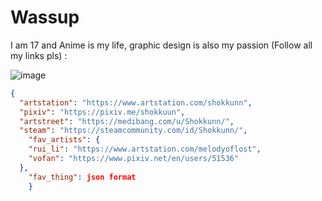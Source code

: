 # Wassup

I am 17 and Anime is my life,
graphic design is also my passion (Follow all my links pls) :

![image](https://i.kym-cdn.com/photos/images/newsfeed/001/018/866/e44.png)
```JSON
{
  "artstation": "https://www.artstation.com/shokkunn",
  "pixiv": "https://pixiv.me/shokkuun",
  "artstreet": "https://medibang.com/u/Shokkunn/",
  "steam": "https://steamcommunity.com/id/Shokkunn/",
    "fav_artists": {
    "rui_li": "https://www.artstation.com/melodyoflost",
    "vofan": "https://www.pixiv.net/en/users/51536"
  },
    "fav_thing": json format
    }
  ```

